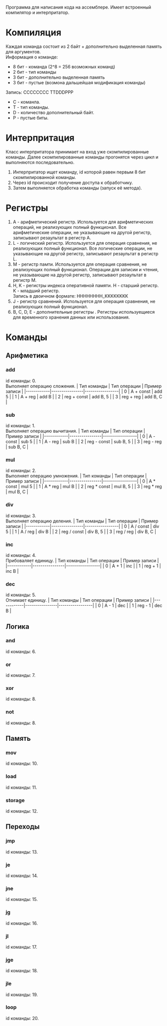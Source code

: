 Программа для написания кода на ассемблере. Имеет встроенный компилятор и интерпритатор.

# Компиляция
Каждая команда состоит из 2 байт + дополнительно выделенная память для аргументов.  
Информация о команде:
- 8 бит - команда (2^8 = 256 возможных команд)  
- 2 бит - тип команды  
- 3 бит - дополнительно выделенная память  
- 3 бит - пустые (возмона дальшейшая модификация команды)  

Запись:
CCCCCCCC TTDDDPPP
- C - команла.
- T - тип команды.
- D - количество дополнительный байт.
- P - пустые биты.

# Интерпритация
Класс интерпритатора принимает на вход уже скомпилированные команды. Далее скомпилированные команды прогонятся через цикл и выполняются последовательно.  
1) Интерпритатор ищет команду, id которой равен первым 8 бит скомпилированной команды.
2) Через id происходит получение доступа к обработчику.
3) Затем выполняется обработка команды (запуск её метода).

# Регистры
1) A - арифметический регистр.
   Используется для арифметических операций, не реализующих полный функционал. Все арифметические операции, не указывающие на другой регистр, записывают резаультат в регистр A.
3) L - логический регистр.
   Используется для операция сравнения, не реализующих полный функционал. Все логические операции, не указывающие на другой регистр, записывают резаультат в регистр L.
4) M - регистр памти.
   Используется для операция сравнения, не реализующих полный функционал. Операции для записии и чтения, не указывающие на другой регистр, записывают резаультат в регистр M.
6) H, K - регистры индекса оперативной памяти.
   H - старший регистр.  
   K - младший регистр.  
   Запись в двоичном формате: HHHHHHHH_KKKKKKKK
8) J - регистр сравнений.
   Используется для операция сравнения, не реализующих полный функционал.
9) B, C, D, E - дополнительные регистры  .
   Регистры используещиеся для временного хранения данных или использования.

# Команды

## Арифметика

### add
id команды: 0.  
Выполняет операцию сложения.
| Тип команды | Тип операции   | Пример записи  |
|------------|----------------|-----------------|
| 0          | A + const      | add 5           |
| 1          | A + reg        | add B           |
| 2          | reg + const    | add B, 5        |
| 3          | reg + reg      | add B, C        |

### sub
id команды: 1.  
Выполняет операцию вычитания.
| Тип команды | Тип операции   | Пример записи  |
|------------|----------------|-----------------|
| 0          | A - const      | sub 5           |
| 1          | A - reg        | sub B           |
| 2          | reg - const    | sub B, 5        |
| 3          | reg - reg      | sub B, C        |

### mul
id команды: 2.  
Выполняет операцию умножения.
| Тип команды | Тип операции   | Пример записи  |
|------------|----------------|-----------------|
| 0          | A * const      | mul 5           |
| 1          | A * reg        | mul B           |
| 2          | reg * const    | mul B, 5        |
| 3          | reg * reg      | mul B, C        |

### div
id команды: 3.  
Выполняет операцию деления.
| Тип команды | Тип операции   | Пример записи  |
|------------|----------------|-----------------|
| 0          | A / const      | div 5           |
| 1          | A / reg        | div B           |
| 2          | reg / const    | div B, 5        |
| 3          | reg / reg      | div B, C        |

### inc
id команды: 4.  
Прибоваляет единицу.
| Тип команды | Тип операции   | Пример записи  |
|------------|----------------|-----------------|
| 0          | A + 1          | inc             |
| 1          | reg + 1        | inc B           |

### dec
id команды: 5.  
Отнимает единицу.
| Тип команды | Тип операции   | Пример записи  |
|------------|----------------|-----------------|
| 0          | A - 1          | dec             |
| 1          | reg - 1        | dec B           |

## Логика
### and
id команды: 6.  
### or
id команды: 7.  
### xor
id команды: 8.  
### not
id команды: 8.  
## Память
### mov
id команды: 10.  
### load
id команды: 11. 
### storage
id команды: 12.  
## Переходы
### jmp
id команды: 13.  
### je
id команды: 14.  
### jne
id команды: 15.  
### jg
id команды: 16.  
### jl
id команды: 17.  
### jge
id команды: 18.  
### jle
id команды: 19.
### loop
id команды: 20.

